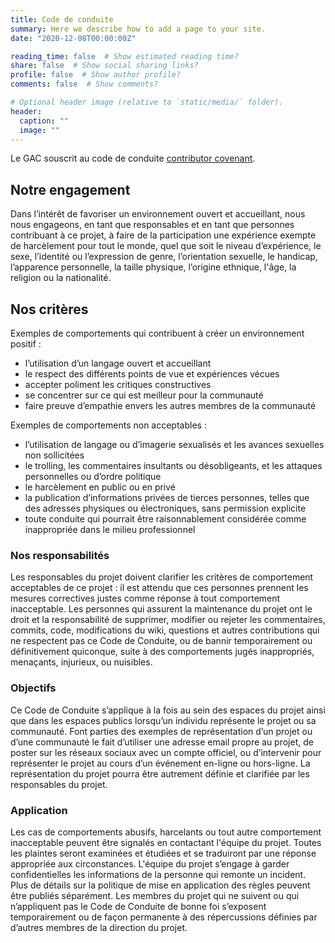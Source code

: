 ```yaml
---
title: Code de conduite
summary: Here we describe how to add a page to your site.
date: "2020-12-08T00:00:00Z"

reading_time: false  # Show estimated reading time?
share: false  # Show social sharing links?
profile: false  # Show author profile?
comments: false  # Show comments?

# Optional header image (relative to `static/media/` folder).
header:
  caption: ""
  image: ""
---
```


Le GAC souscrit au code de conduite [contributor covenant](https://www.contributor-covenant.org/fr/version/1/4/code-of-conduct).

## Notre engagement
Dans l’intérêt de favoriser un environnement ouvert et accueillant, nous nous engageons, en tant que responsables et en tant que personnes contribuant à ce projet, à faire de la participation une expérience exempte de harcèlement pour tout le monde, quel que soit le niveau d’expérience, le sexe, l’identité ou l’expression de genre, l’orientation sexuelle, le handicap, l’apparence personnelle, la taille physique, l’origine ethnique, l'âge, la religion ou la nationalité.

## Nos critères
Exemples de comportements qui contribuent à créer un environnement positif :

* l’utilisation d’un langage ouvert et accueillant
* le respect des différents points de vue et expériences vécues
* accepter poliment les critiques constructives
* se concentrer sur ce qui est meilleur pour la communauté
* faire preuve d’empathie envers les autres membres de la communauté

Exemples de comportements non acceptables :
* l’utilisation de langage ou d’imagerie sexualisés et les avances sexuelles non sollicitées
* le trolling, les commentaires insultants ou désobligeants, et les attaques personnelles ou d’ordre politique
* le harcèlement en public ou en privé
* la publication d’informations privées de tierces personnes, telles que des adresses physiques ou électroniques, sans permission explicite
* toute conduite qui pourrait être raisonnablement considérée comme inappropriée dans le milieu professionnel

### Nos responsabilités
Les responsables du projet doivent clarifier les critères de comportement acceptables de ce projet : il est attendu que ces personnes prennent les mesures correctives justes comme réponse à tout comportement inacceptable. Les personnes qui assurent la maintenance du projet ont le droit et la responsabilité de supprimer, modifier ou rejeter les commentaires, commits, code, modifications du wiki, questions et autres contributions qui ne respectent pas ce Code de Conduite, ou de bannir temporairement ou définitivement quiconque, suite à des comportements jugés inappropriés, menaçants, injurieux, ou nuisibles.

### Objectifs
Ce Code de Conduite s’applique à la fois au sein des espaces du projet ainsi que dans les espaces publics lorsqu’un individu représente le projet ou sa communauté. Font parties des exemples de représentation d’un projet ou d’une communauté le fait d’utiliser une adresse email propre au projet, de poster sur les réseaux sociaux avec un compte officiel, ou d’intervenir pour représenter le projet au cours d’un événement en-ligne ou hors-ligne. La représentation du projet pourra être autrement définie et clarifiée par les responsables du projet.

### Application
Les cas de comportements abusifs, harcelants ou tout autre comportement inacceptable peuvent être signalés en contactant l'équipe du projet. Toutes les plaintes seront examinées et étudiées et se traduiront par une réponse appropriée aux circonstances. L'équipe du projet s’engage à garder confidentielles les informations de la personne qui remonte un incident. Plus de détails sur la politique de mise en application des règles peuvent être publiés séparément. Les membres du projet qui ne suivent ou qui n’appliquent pas le Code de Conduite de bonne foi s’exposent temporairement ou de façon permanente à des répercussions définies par d’autres membres de la direction du projet.
